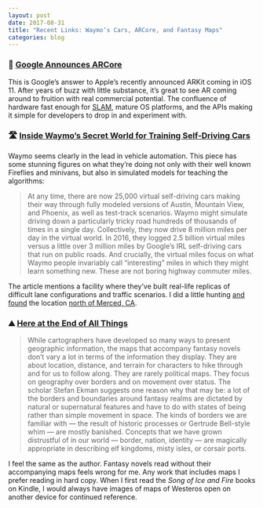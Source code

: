 ```yaml
---
layout: post
date: 2017-08-31
title: "Recent Links: Waymo’s Cars, ARCore, and Fantasy Maps"
categories: blog
---
```


### 📱 [Google Announces ARCore](https://www.theverge.com/2017/8/29/16219696/google-arcore-augmented-reality-platform-announce-release-pixel-samsung)

This is Google’s answer to Apple’s recently announced ARKit coming in iOS 11. After years of buzz with little substance, it’s great to see AR coming around to fruition with real commercial potential. The confluence of hardware fast enough for [SLAM](https://en.wikipedia.org/wiki/Simultaneous_localization_and_mapping), mature OS platforms, and the APIs making it simple for developers to drop in and experiment with.

### 🛣 [Inside Waymo’s Secret World for Training Self-Driving Cars](https://www.theatlantic.com/technology/archive/2017/08/inside-waymos-secret-testing-and-simulation-facilities/537648/)

Waymo seems clearly in the lead in vehicle automation. This piece has some stunning figures on what they’re doing not only with their well known Fireflies and minivans, but also in simulated models for teaching the algorithms:

> At any time, there are now 25,000 virtual self-driving cars making their way through fully modeled versions of Austin, Mountain View, and Phoenix, as well as test-track scenarios. Waymo might simulate driving down a particularly tricky road hundreds of thousands of times in a single day. Collectively, they now drive 8 million miles per day in the virtual world. In 2016, they logged 2.5 billion virtual miles versus a little over 3 million miles by Google’s IRL self-driving cars that run on public roads. And crucially, the virtual miles focus on what Waymo people invariably call “interesting” miles in which they might learn something new. These are not boring highway commuter miles.

The article mentions a facility where they’ve built real-life replicas of difficult lane configurations and traffic scenarios. I did a little hunting [and found](https://twitter.com/colemanm/status/902516647810011140) the location [north of Merced, CA](https://goo.gl/maps/D3t6dJXUWnR2).

### ⛰ [Here at the End of All Things](https://longreads.com/2017/08/24/fantasy-maps-game-of-thrones/)

> While cartographers have developed so many ways to present geographic information, the maps that accompany fantasy novels don’t vary a lot in terms of the information they display. They are about location, distance, and terrain for characters to hike through and for us to follow along. They are rarely political maps. They focus on geography over borders and on movement over status. The scholar Stefan Ekman suggests one reason why that may be: a lot of the borders and boundaries around fantasy realms are dictated by natural or supernatural features and have to do with states of being rather than simple movement in space. The kinds of borders we are familiar with — the result of historic processes or Gertrude Bell-style whim — are mostly banished. Concepts that we have grown distrustful of in our world — border, nation, identity — are magically appropriate in describing elf kingdoms, misty isles, or corsair ports.

I feel the same as the author. Fantasy novels read without their accompanying maps feels wrong for me. Any work that includes maps I prefer reading in hard copy. When I first read the _Song of Ice and Fire_ books on Kindle, I would always have images of maps of Westeros open on another device for continued reference.
